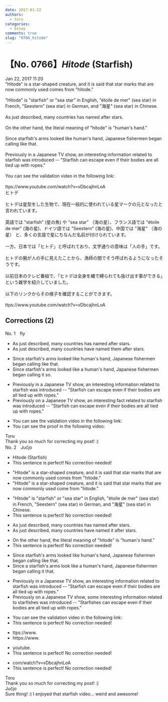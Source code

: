 ```yaml
---
date: 2017-01-22
authors:
  - toru
categories:
  - Essay
comments: true
slug: "0766_hitode"
---
```


# 【No. 0766】<strong><em>Hitode</em></strong> (Starfish)
<div class="date">Jan 22, 2017 11:20</div>
<div id="post"><div id="body_show_ori">
"Hitode" is a star-shaped creature, and it is said that star marks that are now commonly used comes from "hitode."<br/><br/>"Hitode" is "starfish" or "sea star" in English, "étoile de mer" (sea star) in French, "Seestern" (sea star) in German, and "海星" (sea star) in Chinese.<br/><br/>As just described, many countries has named after stars.<br/><br/>On the other hand, the literal meaning of "hitode" is "human's hand."<br/><br/>Since starfish's arms looked like human's hand, Japanese fishermen began calling like that.<br/><br/>Previously in a Japanese TV show, an interesting information related to starfish was introduced -- "Starfish can escape even if their bodies are all tied up with ropes."<br/><br/>You can see the validation video in the following link:<br/><br/>ttps://www.youtube.com/watch?v=vDbcajhnLoA
</div></div>

<!-- more -->

<div id="post_ja"><div id="body_show_mo">
ヒトデ<br/><br/>ヒトデは星型をした生物で、現在一般的に使われている星マークの元となったと言われています。<br/><br/>英語では "starfish" (星の魚) や "sea star" （海の星）、フランス語では "étoile de mer" (海の星)、ドイツ語では "Seestern" (海の星)、中国では "海星" （海の星） と、多くの言語で星にちなんだ名前が付けられています。<br/><br/>一方、日本では「ヒトデ」と呼ばれており、文字通りの意味は「人の手」です。<br/><br/>ヒトデの腕が人の手に見えたことから、漁師の間でそう呼ばれるようになったそうです。<br/><br/>以前日本のテレビ番組で、「ヒトデは全身を縄で縛られても抜け出す事ができる」という雑学を紹介していました。<br/><br/>以下のリンクからその様子を確認することができます。<br/><br/>ttps://www.youtube.com/watch?v=vDbcajhnLoA
</div></div>

## Corrections (2)
<div id="block"><div class="first_name"> No. 1　<span class="just_name">fly</span></div><div id="block2">
<ul class="correction_field">
<li class="incorrect">As just described, many countries has named after stars.</li>
<li class="corrected correct">
As just described, many countries <span class="f_blue">have named them</span> after stars.
</li>
</ul>
<ul class="correction_field">
<li class="incorrect">Since starfish's arms looked like human's hand, Japanese fishermen began calling like that.</li>
<li class="corrected correct">
Since starfish's arms look<span class="sline"><span class="f_blue">ed</span></span> like <span class="f_blue">a</span> human's hand, Japanese fishermen began calling <span class="f_blue">it so</span>.
</li>
</ul>
<ul class="correction_field">
<li class="incorrect">Previously in a Japanese TV show, an interesting information related to starfish was introduced -- "Starfish can escape even if their bodies are all tied up with ropes."</li>
<li class="corrected correct">
Previously <span class="f_red">o</span>n a Japanese TV show, an interesting <span class="f_blue">fact</span> related to starfish was introduced -- "Starfish can escape even if their bodies are all tied up with ropes."
</li>
</ul>
<ul class="correction_field">
<li class="incorrect">You can see the validation video in the following link:</li>
<li class="corrected correct">
You can see the <span class="f_blue">proof in the following video</span>:
</li>
</ul>
</div><div class="name"><span class="just_name">Toru</span><br>
Thank you so much for correcting my post! :)
</div>
</div>
<div id="block"><div class="first_name"> No. 2　<span class="just_name">Juĉjo</span></div><div id="block2">
<ul class="correction_field">
<li class="incorrect">Hitode (Starfish)</li>
<li class="corrected perfect">This sentence is perfect! No correction needed!</li>
</ul>
<ul class="correction_field">
<li class="incorrect">"Hitode" is a star-shaped creature, and it is said that star marks that are now commonly used comes from "hitode."</li>
<li class="corrected correct">
"Hitode" is a star-shaped creature, and it is said that star marks that are now commonly used com<span class="f_red">e</span> from "hitode."
</li>
</ul>
<ul class="correction_field">
<li class="incorrect">"Hitode" is "starfish" or "sea star" in English, "étoile de mer" (sea star) in French, "Seestern" (sea star) in German, and "海星" (sea star) in Chinese.</li>
<li class="corrected perfect">This sentence is perfect! No correction needed!</li>
</ul>
<ul class="correction_field">
<li class="incorrect">As just described, many countries has named after stars.</li>
<li class="corrected correct">
As just described, many countries ha<span class="f_red">ve</span> named <span class="f_red">it</span> after stars.
</li>
</ul>
<ul class="correction_field">
<li class="incorrect">On the other hand, the literal meaning of "hitode" is "human's hand."</li>
<li class="corrected perfect">This sentence is perfect! No correction needed!</li>
</ul>
<ul class="correction_field">
<li class="incorrect">Since starfish's arms looked like human's hand, Japanese fishermen began calling like that.</li>
<li class="corrected correct">
Since <span class="f_red">a </span>starfish's arms loo<span class="f_red">k</span> like <span class="f_red">a </span>human's hand, Japanese fishermen began calling <span class="f_red">it</span> that.
</li>
</ul>
<ul class="correction_field">
<li class="incorrect">Previously in a Japanese TV show, an interesting information related to starfish was introduced -- "Starfish can escape even if their bodies are all tied up with ropes."</li>
<li class="corrected correct">
Previously <span class="f_red">o</span>n a Japanese TV show,<span class="f_red"> some</span> interesting information related to starfish<span class="f_blue">es</span> was introduced -- "Starfish<span class="f_blue">es</span> can escape even if their bodies are all tied up with ropes."
</li>
</ul>
<ul class="correction_field">
<li class="incorrect">You can see the validation video in the following link:</li>
<li class="corrected perfect">This sentence is perfect! No correction needed!</li>
</ul>
<ul class="correction_field">
<li class="incorrect">ttps://www.</li>
<li class="corrected correct">
<span class="f_red">h</span>ttps://www.
</li>
</ul>
<ul class="correction_field">
<li class="incorrect">youtube.</li>
<li class="corrected perfect">This sentence is perfect! No correction needed!</li>
</ul>
<ul class="correction_field">
<li class="incorrect">com/watch?v=vDbcajhnLoA</li>
<li class="corrected perfect">This sentence is perfect! No correction needed!</li>
</ul>
</div><div class="name"><span class="just_name">Toru</span><br>
Thank you so much for correcting my post! :)
</div>
<div class="name"><span class="just_name">Juĉjo</span><br>
Sure thing! :) I enjoyed that starfish video... weird and awesome!
</div>
</div>
